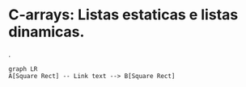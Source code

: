 # C-arrays: Listas estaticas e listas dinamicas.
.
```mermaid
graph LR
A[Square Rect] -- Link text --> B[Square Rect]

